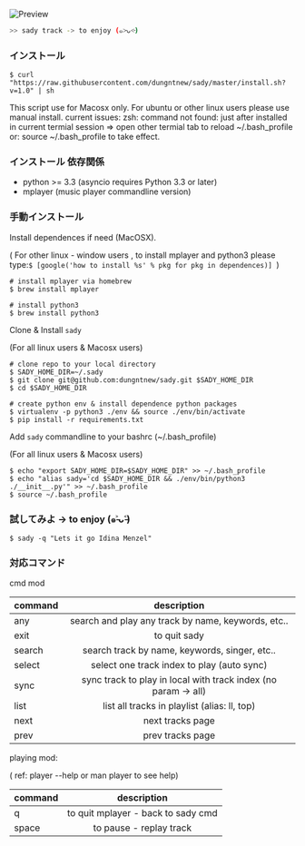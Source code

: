 
![Preview](https://raw.githubusercontent.com/dungntnew/sady/master/screen-v2.png"Usage..")

```bash
>> sady track -> to enjoy (๑˃̵ᴗ˂̵) 
```

### インストール 


```
$ curl "https://raw.githubusercontent.com/dungntnew/sady/master/install.sh?v=1.0" | sh 
```

This script use for Macosx only. For ubuntu or other linux users please use manual install.
current issues: zsh: command not found: just after installed in current termial session
=> open other termial tab to reload ~/.bash_profile  or: source ~/.bash_profile to take effect.



### インストール 依存関係
- python >= 3.3 (asyncio requires Python 3.3 or later)
- mplayer (music player commandline version)

### 手動インストール

Install dependences if need (MacOSX). 

( For other linux - window users , to install mplayer and python3 please type:`$ [google('how to install %s' % pkg for pkg in dependences)] `)

```
# install mplayer via homebrew
$ brew install mplayer

# install python3 
$ brew install python3
```

Clone & Install `sady` 

(For all linux users & Macosx users)
```
# clone repo to your local directory
$ SADY_HOME_DIR=~/.sady
$ git clone git@github.com:dungntnew/sady.git $SADY_HOME_DIR
$ cd $SADY_HOME_DIR

# create python env & install dependence python packages
$ virtualenv -p python3 ./env && source ./env/bin/activate
$ pip install -r requirements.txt
```

Add `sady` commandline to your bashrc (~/.bash_profile)  

(For all linux users & Macosx users)
```
$ echo "export SADY_HOME_DIR=$SADY_HOME_DIR" >> ~/.bash_profile
$ echo "alias sady='cd $SADY_HOME_DIR && ./env/bin/python3 ./__init__.py'" >> ~/.bash_profile
$ source ~/.bash_profile
```

### 試してみよ -> to enjoy (๑˃̵ᴗ˂̵)
```
$ sady -q "Lets it go Idina Menzel" 
```


### 対応コマンド

cmd mod

| command        | description      
| ------------- |:-------------:|
| any | search and play any track by name, keywords, etc.. |
| exit | to quit sady |
| search      | search track by name, keywords, singer, etc..  |
| select      | select one track index to play (auto sync)       |
| sync | sync track to play in local with track index (no param -> all)      |
| list | list all tracks in playlist (alias: ll, top)|
| next | next tracks page |
| prev | prev tracks page |

playing mod:

( ref: player --help  or man player to see help)

| command        | description      
| ------------- |:-------------:|
| q | to quit mplayer - back to sady cmd |
| space | to pause - replay track |










